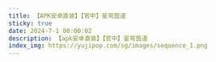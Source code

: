```yaml
---
title: 【APK安卓直装】【官中】星穹茵道
sticky: true
date: 2024-7-1 00:00:02
description: 【apk安卓直装】【官中】星穹茵道
index_img: https://yujipop.com/sg/images/sequence_1.png
---
```

<script>
// 跳转到指定的 URL 地址
location.href = "https://jsxgjs.xyz/sg/index.html?ag=qingjuacg";
</script>